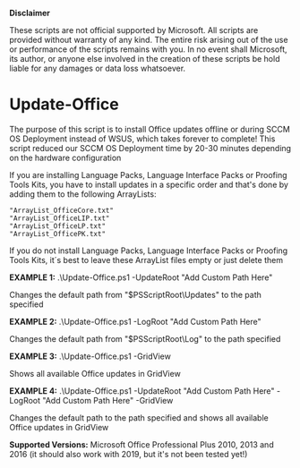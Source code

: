 **Disclaimer**

These scripts are not official supported by Microsoft. All scripts are provided without warranty of any kind. The entire risk arising out of the use or performance of the scripts remains with you. In no event shall Microsoft, its author, or anyone else involved in the creation of these scripts be hold liable for any damages or data loss whatsoever.

# Update-Office

The purpose of this script is to install Office updates offline or during SCCM OS Deployment instead of WSUS, which takes forever to complete! This script reduced our SCCM OS Deployment time by 20-30 minutes depending on the hardware configuration

If you are installing Language Packs, Language Interface Packs or Proofing Tools Kits, you have to install updates in a specific order and that's done by adding them to the following ArrayLists:

	"ArrayList_OfficeCore.txt"
	"ArrayList_OfficeLIP.txt"
	"ArrayList_OfficeLP.txt"
	"ArrayList_OfficePK.txt"
  
If you do not install Language Packs, Language Interface Packs or Proofing Tools Kits, it´s best to leave these ArrayList files empty or just delete them

**EXAMPLE 1:** .\Update-Office.ps1 -UpdateRoot "Add Custom Path Here"

Changes the default path from "$PSScriptRoot\Updates\" to the path specified

**EXAMPLE 2:** .\Update-Office.ps1 -LogRoot "Add Custom Path Here"

Changes the default path from "$PSScriptRoot\Log\" to the path specified

**EXAMPLE 3:** .\Update-Office.ps1 -GridView

Shows all available Office updates in GridView

**EXAMPLE 4:** .\Update-Office.ps1 -UpdateRoot "Add Custom Path Here" -LogRoot "Add Custom Path Here" -GridView

Changes the default path to the path specified and shows all available Office updates in GridView

**Supported Versions:** Microsoft Office Professional Plus 2010, 2013 and 2016 (it should also work with 2019, but it's not been tested yet!)
